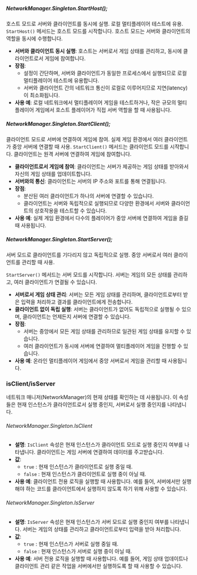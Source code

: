
##### NetworkManager.Singleton.StartHost();
호스트 모드로 서버와 클라이언트를 동시에 실행. 로컬 멀티플레이어 테스트에 유용.
`StartHost()` 메서드는 호스트 모드를 시작합니다. 호스트 모드는 서버와 클라이언트의 역할을 동시에 수행합니다.
- **서버와 클라이언트 동시 실행**: 호스트는 서버로서 게임 상태를 관리하고, 동시에 클라이언트로서 게임에 참여합니다.
- **장점**:
    - 설정이 간단하며, 서버와 클라이언트가 동일한 프로세스에서 실행되므로 로컬 멀티플레이어 테스트에 유용합니다.
    - 서버와 클라이언트 간의 네트워크 통신이 로컬로 이루어지므로 지연(latency)이 최소화됩니다.
- **사용 예**: 로컬 네트워크에서 멀티플레이어 게임을 테스트하거나, 작은 규모의 멀티플레이어 게임에서 호스트 플레이어가 직접 서버 역할을 할 때 사용됩니다.
##### NetworkManager.Singleton.StartClient();
클라이언트 모드로 서버에 연결하여 게임에 참여. 실제 게임 환경에서 여러 클라이언트가 중앙 서버에 연결할 때 사용.
`StartClient()` 메서드는 클라이언트 모드를 시작합니다. 클라이언트는 원격 서버에 연결하여 게임에 참여합니다.
- **클라이언트로서 게임에 참여**: 클라이언트는 서버가 제공하는 게임 상태를 받아와서 자신의 게임 상태를 업데이트합니다.
- **서버와의 통신**: 클라이언트는 서버의 IP 주소와 포트를 통해 연결됩니다.
- **장점**:
    - 분산된 여러 클라이언트가 하나의 서버에 연결할 수 있습니다.
    - 클라이언트는 서버와 독립적으로 실행되므로 다양한 환경에서 서버와 클라이언트의 상호작용을 테스트할 수 있습니다.
- **사용 예**: 실제 게임 환경에서 다수의 플레이어가 중앙 서버에 연결하여 게임을 즐길 때 사용됩니다.

##### NetworkManager.Singleton.StartServer();
서버 모드로 클라이언트를 기다리지 않고 독립적으로 실행. 중앙 서버로서 여러 클라이언트를 관리할 때 사용.

`StartServer()` 메서드는 서버 모드를 시작합니다. 서버는 게임의 모든 상태를 관리하고, 여러 클라이언트가 연결될 수 있습니다.
- **서버로서 게임 상태 관리**: 서버는 모든 게임 상태를 관리하며, 클라이언트로부터 받은 입력을 처리하고 결과를 클라이언트에게 전송합니다.
- **클라이언트 없이 독립 실행**: 서버는 클라이언트가 없어도 독립적으로 실행될 수 있으며, 클라이언트는 언제든지 서버에 연결할 수 있습니다.
- **장점**:
    - 서버는 중앙에서 모든 게임 상태를 관리하므로 일관된 게임 상태를 유지할 수 있습니다.
    - 여러 클라이언트가 동시에 서버에 연결하여 멀티플레이어 게임을 진행할 수 있습니다.
- **사용 예**: 온라인 멀티플레이어 게임에서 중앙 서버로서 게임을 관리할 때 사용됩니다.



### isClient/isServer
네트워크 매니저(NetworkManager)의 현재 상태를 확인하는 데 사용됩니다. 이 속성들은 현재 인스턴스가 클라이언트로서 실행 중인지, 서버로서 실행 중인지를 나타냅니다.

###### NetworkManager.Singleton.IsClient
- **설명**: `IsClient` 속성은 현재 인스턴스가 클라이언트 모드로 실행 중인지 여부를 나타냅니다. 클라이언트는 게임 서버에 연결하여 데이터를 주고받습니다.
- **값**:
    - `true` : 현재 인스턴스가 클라이언트로 실행 중일 때.
    - `false` : 현재 인스턴스가 클라이언트로 실행 중이 아닐 때.
- **사용 예**: 클라이언트 전용 로직을 실행할 때 사용합니다. 예를 들어, 서버에서만 실행해야 하는 코드를 클라이언트에서 실행하지 않도록 하기 위해 사용할 수 있습니다.

###### NetworkManager.Singleton.IsServer
- **설명**: `IsServer` 속성은 현재 인스턴스가 서버 모드로 실행 중인지 여부를 나타냅니다. 서버는 게임의 상태를 관리하고 클라이언트로부터 입력을 받아 처리합니다.
- **값**:
    - `true` : 현재 인스턴스가 서버로 실행 중일 때.
    - `false` : 현재 인스턴스가 서버로 실행 중이 아닐 때.
- **사용 예**: 서버 전용 로직을 실행할 때 사용합니다. 예를 들어, 게임 상태 업데이트나 클라이언트 관리 같은 작업을 서버에서만 실행하도록 할 때 사용할 수 있습니다.
